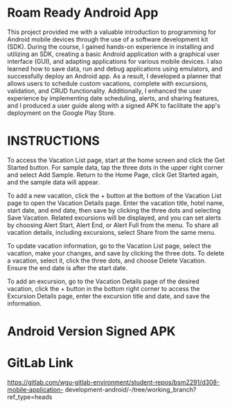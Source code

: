 # Roam Ready Android App
This project provided me with a valuable introduction to programming for Android mobile devices
through the use of a software development kit (SDK). During the course, I gained hands-on experience
in installing and utilizing an SDK, creating a basic Android application with a graphical user
interface (GUI), and adapting applications for various mobile devices. I also learned how to save
data, run and debug applications using emulators, and successfully deploy an Android app. As a
result, I developed a planner that allows users to schedule custom vacations, complete with
excursions, validation, and CRUD functionality. Additionally, I enhanced the user experience by
implementing date scheduling, alerts, and sharing features, and I produced a user guide along with
a signed APK to facilitate the app's deployment on the Google Play Store.

# INSTRUCTIONS
To access the Vacation List page, start at the home screen and click the Get Started button. For
sample data, tap the three dots in the upper right corner and select Add Sample. Return to the Home
Page, click Get Started again, and the sample data will appear.

To add a new vacation, click the + button at the bottom of the Vacation List page to open the
Vacation Details page. Enter the vacation title, hotel name, start date, and end date, then save by
clicking the three dots and selecting Save Vacation. Related excursions will be displayed, and you
can set alerts by choosing Alert Start, Alert End, or Alert Full from the menu. To share all
vacation details, including excursions, select Share from the same menu.

To update vacation information, go to the Vacation List page, select the vacation, make your
changes, and save by clicking the three dots. To delete a vacation, select it, click the three
dots, and choose Delete Vacation. Ensure the end date is after the start date.

To add an excursion, go to the Vacation Details page of the desired vacation, click the + button in
the bottom right corner to access the Excursion Details page, enter the excursion title and date,
and save the information.

# Android Version Signed APK

# GitLab Link
https://gitlab.com/wgu-gitlab-environment/student-repos/bsm2291/d308-mobile-application-
development-android/-/tree/working_branch?ref_type=heads